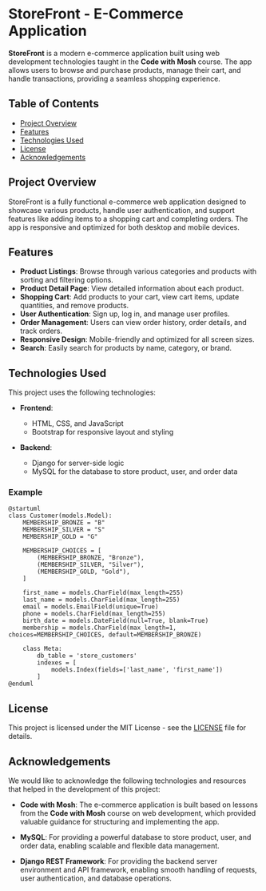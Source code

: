 # StoreFront - E-Commerce Application

**StoreFront** is a modern e-commerce application built using web development technologies taught in the **Code with Mosh** course. The app allows users to browse and purchase products, manage their cart, and handle transactions, providing a seamless shopping experience.

## Table of Contents

- [Project Overview](#project-overview)
- [Features](#features)
- [Technologies Used](#technologies-used)
- [License](#license)
- [Acknowledgements](#acknowledgements)

## Project Overview

StoreFront is a fully functional e-commerce web application designed to showcase various products, handle user authentication, and support features like adding items to a shopping cart and completing orders. The app is responsive and optimized for both desktop and mobile devices.

## Features

- **Product Listings**: Browse through various categories and products with sorting and filtering options.
- **Product Detail Page**: View detailed information about each product.
- **Shopping Cart**: Add products to your cart, view cart items, update quantities, and remove products.
- **User Authentication**: Sign up, log in, and manage user profiles.
- **Order Management**: Users can view order history, order details, and track orders.
- **Responsive Design**: Mobile-friendly and optimized for all screen sizes.
- **Search**: Easily search for products by name, category, or brand.

## Technologies Used

This project uses the following technologies:

- **Frontend**:
  - HTML, CSS, and JavaScript
  - Bootstrap for responsive layout and styling
  
- **Backend**:
  - Django for server-side logic
  - MySQL for the database to store product, user, and order data
 
### Example

```plantuml
@startuml
class Customer(models.Model):
    MEMBERSHIP_BRONZE = "B"
    MEMBERSHIP_SILVER = "S"
    MEMBERSHIP_GOLD = "G"

    MEMBERSHIP_CHOICES = [
        (MEMBERSHIP_BRONZE, "Bronze"),
        (MEMBERSHIP_SILVER, "Silver"),
        (MEMBERSHIP_GOLD, "Gold"),
    ]

    first_name = models.CharField(max_length=255)
    last_name = models.CharField(max_length=255)
    email = models.EmailField(unique=True)
    phone = models.CharField(max_length=255)
    birth_date = models.DateField(null=True, blank=True)
    membership = models.CharField(max_length=1, choices=MEMBERSHIP_CHOICES, default=MEMBERSHIP_BRONZE)
    
    class Meta:
        db_table = 'store_customers'
        indexes = [
            models.Index(fields=['last_name', 'first_name'])
        ]
@enduml
```

## License

This project is licensed under the MIT License - see the [LICENSE](LICENSE) file for details.

## Acknowledgements

We would like to acknowledge the following technologies and resources that helped in the development of this project:

- **Code with Mosh**: The e-commerce application is built based on lessons from the **Code with Mosh** course on web development, which provided valuable guidance for structuring and implementing the app.

- **MySQL**: For providing a powerful database to store product, user, and order data, enabling scalable and flexible data management.

- **Django REST Framework**: For providing the backend server environment and API framework, enabling smooth handling of requests, user authentication, and database operations.

